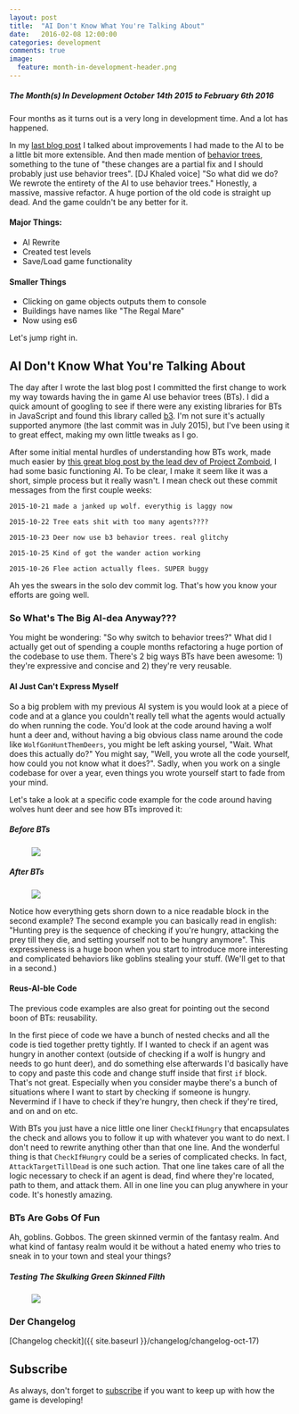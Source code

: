 ```yaml
---
layout: post
title:  "AI Don't Know What You're Talking About"
date:   2016-02-08 12:00:00
categories: development
comments: true
image:
  feature: month-in-development-header.png
---
```


##### The Month(s) In Development October 14th 2015 to February 6th 2016

Four months as it turns out is a very long in development time. And a lot has happened.

In my [last blog post](/ripple/development/month-development-october-17/) I talked about improvements I had made to the AI to be a little bit more extensible. And then made mention of [behavior trees](https://en.wikipedia.org/wiki/Behavior_tree_(artificial_intelligence,_robotics_and_control)), something to the tune of "these changes are a partial fix and I should probably just use behavior trees". [DJ Khaled voice] "So what did we do? We rewrote the entirety of the AI to use behavior trees." Honestly, a massive, massive refactor. A huge portion of the old code is straight up dead. And the game couldn't be any better for it.

#### Major Things:

* AI Rewrite
* Created test levels
* Save/Load game functionality

#### Smaller Things

* Clicking on game objects outputs them to console
* Buildings have names like "The Regal Mare"
* Now using es6

Let's jump right in.


## AI Don't Know What You're Talking About

The day after I wrote the last blog post I committed the first change to work my way towards having the in game AI use behavior trees (BTs). I did a quick amount of googling to see if there were any existing libraries for BTs in JavaScript and found this library called [b3](https://github.com/behavior3/behavior3js). I'm not sure it's actually supported anymore (the last commit was in July 2015), but I've been using it to great effect, making my own little tweaks as I go.

After some initial mental hurdles of understanding how BTs work, made much easier by [this great blog post by the lead dev of Project Zomboid](www.gamasutra.com/blogs/ChrisSimpson/20140717/221339/Behavior_trees_for_AI_How_they_work.php), I had some basic functioning AI. To be clear, I make it seem like it was a short, simple process but it really wasn't. I mean check out these commit messages from the first couple weeks:

`2015-10-21 made a janked up wolf. everythig is laggy now`

`2015-10-22 Tree eats shit with too many agents????`

`2015-10-23 Deer now use b3 behavior trees. real glitchy`

`2015-10-25 Kind of got the wander action working`

`2015-10-26 Flee action actually flees. SUPER buggy`

Ah yes the swears in the solo dev commit log. That's how you know your efforts are going well.

### So What's The Big AI-dea Anyway???

You might be wondering: "So why switch to behavior trees?" What did I actually get out of spending a couple months refactoring a huge portion of the codebase to use them. There's 2 big ways BTs have been awesome: 1) they're expressive and concise and 2) they're very reusable.

#### AI Just Can't Express Myself

So a big problem with my previous AI system is you would look at a piece of code and at a glance you couldn't really tell what the agents would actually do when running the code. You'd look at the code around having a wolf hunt a deer and, without having a big obvious class name around the code like `WolfGonHuntThemDeers`, you might be left asking yoursel, "Wait. What does this actually do?" You might say, "Well, you wrote all the code yourself, how could you not know what it does?". Sadly, when you work on a single codebase for over a year, even things you wrote yourself start to fade from your mind.

Let's take a look at a specific code example for the code around having wolves hunt deer and see how BTs improved it:

##### Before BTs
<figure>
  <a href="{{ site.baseurl }}/images/2016-02-08/before-bts.png">
  <img src="{{ site.baseurl }}/images/2016-02-08/before-bts.png">
  </a>
</figure>

##### After BTs
<figure>
  <a href="{{ site.baseurl }}/images/2016-02-08/after-bts.png">
  <img src="{{ site.baseurl }}/images/2016-02-08/after-bts.png">
  </a>
</figure>

Notice how everything gets shorn down to a nice readable block in the second example? The second example you can basically read in english: "Hunting prey is the sequence of checking if you're hungry, attacking the prey till they die, and setting yourself not to be hungry anymore". This expressiveness is a huge boon when you start to introduce more interesting and complicated behaviors like goblins stealing your stuff. (We'll get to that in a second.)

#### Reus-AI-ble Code

The previous code examples are also great for pointing out the second boon of BTs: reusability.

In the first piece of code we have a bunch of nested checks and all the code is tied together pretty tightly. If I wanted to check if an agent was hungry in another context (outside of checking if a wolf is hungry and needs to go hunt deer), and do something else afterwards I'd basically have to copy and paste this code and change stuff inside that first `if` block. That's not great. Especially when you consider maybe there's a bunch of situations where I want to start by checking if someone is hungry. Nevermind if I have to check if they're hungry, then check if they're tired, and on and on etc.

With BTs you just have a nice little one liner `CheckIfHungry` that encapsulates the check and allows you to follow it up with whatever you want to do next. I don't need to rewrite anything other than that one line. And the wonderful thing is that `CheckIfHungry` could be a series of complicated checks. In fact, `AttackTargetTillDead` is one such action. That one line takes care of all the logic necessary to check if an agent is dead, find where they're located, path to them, and attack them. All in one line you can plug anywhere in your code. It's honestly amazing.

### BTs Are Gobs Of Fun

Ah, goblins. Gobbos. The green skinned vermin of the fantasy realm. And what kind of fantasy realm would it be without a hated enemy who tries to sneak in to your town and steal your things?

##### Testing The Skulking Green Skinned Filth
<figure>
  <a href="http://i.imgur.com/SfbCzq8.gif">
  <img src="http://i.imgur.com/SfbCzq8.gif">
  </a>
</figure>

### Der Changelog

[Changelog checkit]({{ site.baseurl }}/changelog/changelog-oct-17)

## Subscribe

As always, don't forget to <a href="/ripple/subscribe">subscribe</a> if you want to keep up with how the game is developing!
